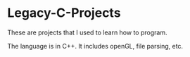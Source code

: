 # Legacy-C-Projects

These are projects that I used to learn how to program. 

The language is in C++. It includes openGL, file parsing, etc.